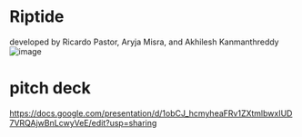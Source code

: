 # Riptide 
developed by Ricardo Pastor, Aryja Misra, and Akhilesh Kanmanthreddy
![image](https://github.com/akhilesh-kanmanthreddy/Ah_Nickless_Riptide/assets/116981380/2852d71d-84e9-4c7d-a7e0-1620e410184e)


# pitch deck 
https://docs.google.com/presentation/d/1obCJ_hcmyheaFRv1ZXtmlbwxIUD7VRQAjwBnLcwyVeE/edit?usp=sharing
